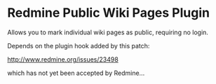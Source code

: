 # Redmine Public Wiki Pages Plugin

Allows you to mark individual wiki pages as public, requiring no login.

Depends on the plugin hook added by this patch:

http://www.redmine.org/issues/23498

which has not yet been accepted by Redmine...